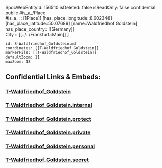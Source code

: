 ﻿---
location: [50.07689,8.602348] 
type: Station 
mapzoom: [8,18] 
mapmarker: tram 
tags:
- geo/station/tram
---
SpocWebEntityId: 156510
isDeleted: false
isReadOnly: false
confidential: public
#is_a_/Place  
#is_a_ :: [[Place]] 
[has_place_longitude::8.602348] 
[has_place_latitude::50.07689] 
[name::Waldfriedhof Goldstein] 
has_place_country:: [[Germany]]  
City :: [[../../Frankfurt~Main]] ] 


```leaflet
id: S-Waldfriedhof_Goldstein.md
coordinates: [[T-Waldfriedhof_Goldstein]] 
markerFile: [[T-Waldfriedhof_Goldstein]] 
defaultZoom: 11 
maxZoom: 18
```


## Confidential Links & Embeds: 

### [T-Waldfriedhof_Goldstein](/_public/Earth/Continent/Europe/Europe~Central/Germany/Germany~West/Hessen/counties~Hessen/Frankfurt~Main/Stations-FFM~T/T-Waldfriedhof_Goldstein.md) 

### [T-Waldfriedhof_Goldstein.internal](/_internal/Earth/Continent/Europe/Europe~Central/Germany/Germany~West/Hessen/counties~Hessen/Frankfurt~Main/Stations-FFM~T/T-Waldfriedhof_Goldstein.internal.md) 

### [T-Waldfriedhof_Goldstein.protect](/_protect/Earth/Continent/Europe/Europe~Central/Germany/Germany~West/Hessen/counties~Hessen/Frankfurt~Main/Stations-FFM~T/T-Waldfriedhof_Goldstein.protect.md) 

### [T-Waldfriedhof_Goldstein.private](/_private/Earth/Continent/Europe/Europe~Central/Germany/Germany~West/Hessen/counties~Hessen/Frankfurt~Main/Stations-FFM~T/T-Waldfriedhof_Goldstein.private.md) 

### [T-Waldfriedhof_Goldstein.personal](/_personal/Earth/Continent/Europe/Europe~Central/Germany/Germany~West/Hessen/counties~Hessen/Frankfurt~Main/Stations-FFM~T/T-Waldfriedhof_Goldstein.personal.md) 

### [T-Waldfriedhof_Goldstein.secret](/_secret/Earth/Continent/Europe/Europe~Central/Germany/Germany~West/Hessen/counties~Hessen/Frankfurt~Main/Stations-FFM~T/T-Waldfriedhof_Goldstein.secret.md) 
